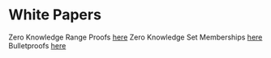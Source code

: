 # White Papers

Zero Knowledge Range Proofs [here](/zkp/rang-proofs/white-paper.html)
Zero Knowledge Set Memberships [here](/zkp/set-membership/white-paper.html)
Bulletproofs [here](/zkp/set-membership/white-paper.html)
